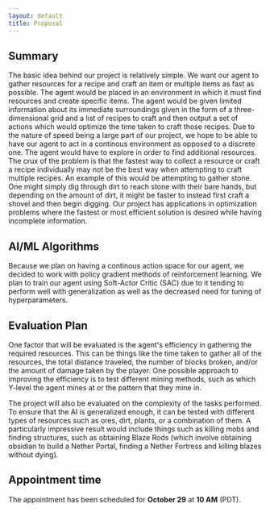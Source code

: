 ```yaml
---
layout: default
title: Proposal
---
```


## Summary

The basic idea behind our project is relatively simple. We want our agent to gather resources for a recipe and craft an item or multiple items as fast as possible. The agent would be placed in an environment in which it must find resources and create specific items. The agent would be given limited information about its immediate surroundings given in the form of a three-dimensional grid and a list of recipes to craft and then output a set of actions which would optimize the time taken to craft those recipes. Due to the nature of speed being a large part of our project, we hope to be able to have our agent to act in a continous environment as opposed to a discrete one. The agent would have to explore in order to find additional resources. The crux of the problem is that the fastest way to collect a resource or craft a recipe individually may not be the best way when attempting to craft multiple recipes. An example of this would be attempting to gather stone. One might simply dig through dirt to reach stone with their bare hands, but depending on the amount of dirt, it might be faster to instead first craft a shovel and then begin digging. Our project has applications in optimization problems where the fastest or most efficient solution is desired while having incomplete information.

## AI/ML Algorithms
Because we plan on having a continous action space for our agent, we decided to work with policy gradient methods of reinforcement learning. We plan to train our agent using Soft-Actor Critic (SAC) due to it tending to perform well with generalization as well as the decreased need for tuning of hyperparameters.

## Evaluation Plan

One factor that will be evaluated is the agent's efficiency in gathering the required resources. This can be things like the time taken to gather all of the resources, the total distance traveled, the number of blocks broken, and/or the amount of damage taken by the player. One possible approach to improving the efficiency is to test different mining methods, such as which Y-level the agent mines at or the pattern that they mine in.

The project will also be evaluated on the complexity of the tasks performed. To ensure that the AI is generalized enough, it can be tested with different types of resources such as ores, dirt, plants, or a combination of them. A particularly impressive result would include things such as killing mobs and finding structures, such as obtaining Blaze Rods (which involve obtaining obsidian to build a Nether Portal, finding a Nether Fortress and killing blazes without dying).

## Appointment time
The appointment has been scheduled for **October 29** at **10 AM** (PDT).
